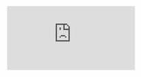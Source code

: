 <figure><embed src="https://wakatime.com/share/@018dbc2e-d9b4-4971-b758-87b3b4008d3c/6693f040-b138-4e77-9c19-e7185a295b0c.svg"></embed></figure>
